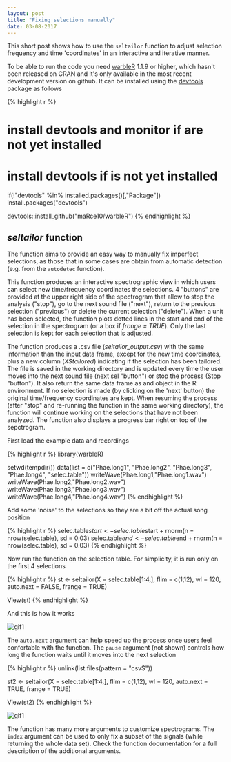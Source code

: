 ```yaml
---
layout: post
title: "Fixing selections manually"
date: 03-08-2017
---
```


This short post shows how to use the `seltailor` function to adjust selection frequency and time 'coordinates' in an interactive and iterative manner.

To be able to run the code you need [warbleR](https://cran.r-project.org/package=warbleR) 1.1.9 or higher, which hasn't been released on CRAN and it's only available in the most recent development version on github. It can be installed using the [devtools](https://cran.r-project.org/package=devtools) package as follows


{% highlight r %}
# install devtools and monitor if are not yet installed
# install devtools if is not yet installed
if(!"devtools" %in% installed.packages()[,"Package"]) install.packages("devtools")

devtools::install_github("maRce10/warbleR")
{% endhighlight %}
<br>

## *seltailor* function

The function aims to provide an easy way to manually fix imperfect selections, as those that in some cases are obtain from automatic detection (e.g. from the `autodetec` function).

This function produces an interactive spectrographic view in which users can select new time/frequency coordinates the selections. 4 "buttons" are provided at the upper right side of the spectrogram that allow to stop the analysis ("stop"), go to the next sound file ("next"), return to the previous selection ("previous") or delete the current selection ("delete"). When a unit has been selected, the function plots dotted lines in the start and end of the selection in the spectrogram (or a box if *frange = TRUE*). Only the last selection is kept for each selection that is adjusted. 

The function produces a .csv file (*seltailor_output.csv*) with the same information than the input data frame, except for the new time coordinates, plus a new column (*X$tailored*) indicating if the selection has been tailored. The file is saved in the working directory  and is updated every time the user moves into the next sound file (next sel "button") or stop the process (Stop "button"). It also return the same data frame as and object in the R environment. If no selection is made (by clicking on the 'next' button) the original time/frequency coordinates are kept. When resuming the process (after "stop" and re-running the function in the same working directory), the function will continue working on the selections that have not been analyzed. The function also displays a progress bar right on top of the sepctrogram.

First load the example data and recordings 


{% highlight r %}
library(warbleR)

setwd(tempdir())
data(list = c("Phae.long1", "Phae.long2", "Phae.long3", 
              "Phae.long4", "selec.table"))
writeWave(Phae.long1,"Phae.long1.wav")
writeWave(Phae.long2,"Phae.long2.wav")
writeWave(Phae.long3,"Phae.long3.wav")
writeWave(Phae.long4,"Phae.long4.wav")
{% endhighlight %}

Add some 'noise' to the selections so they are a bit off the actual song position


{% highlight r %}
selec.table$start <- selec.table$start + rnorm(n = nrow(selec.table), sd = 0.03)
selec.table$end <- selec.table$end + rnorm(n = nrow(selec.table), sd = 0.03)
{% endhighlight %}

Now run the function on the selection table. For simplicity, it is run only on the first 4 selections


{% highlight r %}
st <- seltailor(X =  selec.table[1:4,], 
      flim = c(1,12), wl = 120, auto.next = FALSE, 
      frange = TRUE)

View(st)
{% endhighlight %}

And this is how it works

![gif1](/img/noautonext.gif)


The `auto.next` argument can help speed up the process once users feel confortable with the function. The `pause` argument (not shown) controls how long the function waits until it moves into the next selection


{% highlight r %}
unlink(list.files(pattern = "csv$"))

st2 <- seltailor(X =  selec.table[1:4,], 
       flim = c(1,12), wl = 120, auto.next = TRUE, 
       frange = TRUE)

View(st2)
{% endhighlight %}

![gif1](/img/autonext.gif)

The function has many more arguments to customize spectrograms. The `index` argument can be used to only fix a subset of the signals (while returning the whole data set). Check the function documentation for a full description of the additional arguments.
